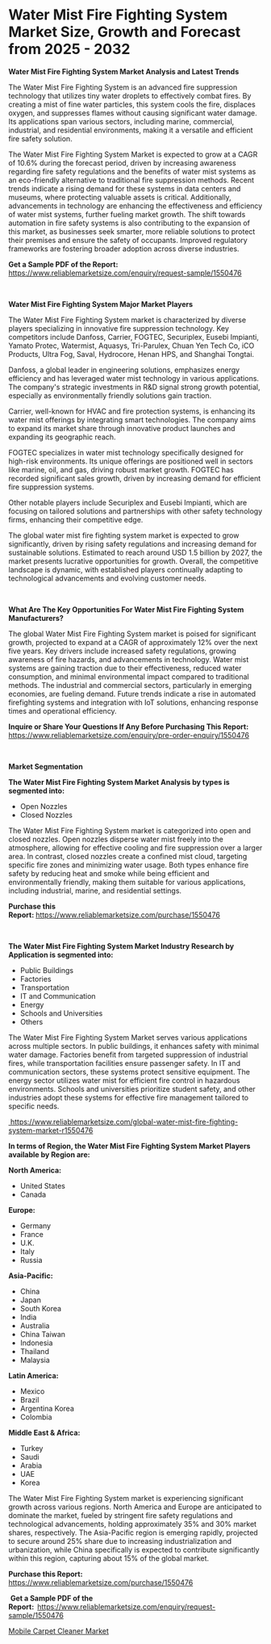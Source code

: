 <p><h1>Water Mist Fire Fighting System Market Size, Growth and Forecast from 2025 - 2032</h1></p><p><strong>Water Mist Fire Fighting System Market Analysis and Latest Trends</strong></p>
<p><p>The Water Mist Fire Fighting System is an advanced fire suppression technology that utilizes tiny water droplets to effectively combat fires. By creating a mist of fine water particles, this system cools the fire, displaces oxygen, and suppresses flames without causing significant water damage. Its applications span various sectors, including marine, commercial, industrial, and residential environments, making it a versatile and efficient fire safety solution.</p><p>The Water Mist Fire Fighting System Market is expected to grow at a CAGR of 10.6% during the forecast period, driven by increasing awareness regarding fire safety regulations and the benefits of water mist systems as an eco-friendly alternative to traditional fire suppression methods. Recent trends indicate a rising demand for these systems in data centers and museums, where protecting valuable assets is critical. Additionally, advancements in technology are enhancing the effectiveness and efficiency of water mist systems, further fueling market growth. The shift towards automation in fire safety systems is also contributing to the expansion of this market, as businesses seek smarter, more reliable solutions to protect their premises and ensure the safety of occupants. Improved regulatory frameworks are fostering broader adoption across diverse industries.</p></p>
<p><strong>Get a Sample PDF of the Report:&nbsp;</strong> <a href="https://www.reliablemarketsize.com/enquiry/request-sample/1550476?utm_campaign=2295&utm_medium=2&utm_source=Github&utm_content=ia&utm_term=16022025&utm_id=water-mist-fire-fighting-system">https://www.reliablemarketsize.com/enquiry/request-sample/1550476</a></p>
<p>&nbsp;</p>
<p><strong>Water Mist Fire Fighting System Major Market Players</strong></p>
<p><p>The Water Mist Fire Fighting System market is characterized by diverse players specializing in innovative fire suppression technology. Key competitors include Danfoss, Carrier, FOGTEC, Securiplex, Eusebi Impianti, Yamato Protec, Watermist, Aquasys, Tri-Parulex, Chuan Yen Tech Co, iCO Products, Ultra Fog, Saval, Hydrocore, Henan HPS, and Shanghai Tongtai. </p><p>Danfoss, a global leader in engineering solutions, emphasizes energy efficiency and has leveraged water mist technology in various applications. The company's strategic investments in R&D signal strong growth potential, especially as environmentally friendly solutions gain traction.</p><p>Carrier, well-known for HVAC and fire protection systems, is enhancing its water mist offerings by integrating smart technologies. The company aims to expand its market share through innovative product launches and expanding its geographic reach.</p><p>FOGTEC specializes in water mist technology specifically designed for high-risk environments. Its unique offerings are positioned well in sectors like marine, oil, and gas, driving robust market growth. FOGTEC has recorded significant sales growth, driven by increasing demand for efficient fire suppression systems.</p><p>Other notable players include Securiplex and Eusebi Impianti, which are focusing on tailored solutions and partnerships with other safety technology firms, enhancing their competitive edge.</p><p>The global water mist fire fighting system market is expected to grow significantly, driven by rising safety regulations and increasing demand for sustainable solutions. Estimated to reach around USD 1.5 billion by 2027, the market presents lucrative opportunities for growth. Overall, the competitive landscape is dynamic, with established players continually adapting to technological advancements and evolving customer needs.</p></p>
<p>&nbsp;</p>
<p><strong>What Are The Key Opportunities For Water Mist Fire Fighting System Manufacturers?</strong></p>
<p><p>The global Water Mist Fire Fighting System market is poised for significant growth, projected to expand at a CAGR of approximately 12% over the next five years. Key drivers include increased safety regulations, growing awareness of fire hazards, and advancements in technology. Water mist systems are gaining traction due to their effectiveness, reduced water consumption, and minimal environmental impact compared to traditional methods. The industrial and commercial sectors, particularly in emerging economies, are fueling demand. Future trends indicate a rise in automated firefighting systems and integration with IoT solutions, enhancing response times and operational efficiency.</p></p>
<p><strong>Inquire or Share Your Questions If Any Before Purchasing This Report:</strong> <a href="https://www.reliablemarketsize.com/enquiry/pre-order-enquiry/1550476?utm_campaign=2295&utm_medium=2&utm_source=Github&utm_content=ia&utm_term=16022025&utm_id=water-mist-fire-fighting-system">https://www.reliablemarketsize.com/enquiry/pre-order-enquiry/1550476</a></p>
<p>&nbsp;</p>
<p><strong>Market Segmentation</strong></p>
<p><strong>The Water Mist Fire Fighting System Market Analysis by types is segmented into:</strong></p>
<p><ul><li>Open Nozzles</li><li>Closed Nozzles</li></ul></p>
<p><p>The Water Mist Fire Fighting System market is categorized into open and closed nozzles. Open nozzles disperse water mist freely into the atmosphere, allowing for effective cooling and fire suppression over a larger area. In contrast, closed nozzles create a confined mist cloud, targeting specific fire zones and minimizing water usage. Both types enhance fire safety by reducing heat and smoke while being efficient and environmentally friendly, making them suitable for various applications, including industrial, marine, and residential settings.</p></p>
<p><strong>Purchase this Report:&nbsp;</strong><a href="https://www.reliablemarketsize.com/purchase/1550476?utm_campaign=2295&utm_medium=2&utm_source=Github&utm_content=ia&utm_term=16022025&utm_id=water-mist-fire-fighting-system">https://www.reliablemarketsize.com/purchase/1550476</a></p>
<p>&nbsp;</p>
<p><strong>The Water Mist Fire Fighting System Market Industry Research by Application is segmented into:</strong></p>
<p><ul><li>Public Buildings</li><li>Factories</li><li>Transportation</li><li>IT and Communication</li><li>Energy</li><li>Schools and Universities</li><li>Others</li></ul></p>
<p><p>The Water Mist Fire Fighting System Market serves various applications across multiple sectors. In public buildings, it enhances safety with minimal water damage. Factories benefit from targeted suppression of industrial fires, while transportation facilities ensure passenger safety. In IT and communication sectors, these systems protect sensitive equipment. The energy sector utilizes water mist for efficient fire control in hazardous environments. Schools and universities prioritize student safety, and other industries adopt these systems for effective fire management tailored to specific needs.</p></p>
<p><a href="https://www.reliablemarketsize.com/global-water-mist-fire-fighting-system-market-r1550476?utm_campaign=2295&utm_medium=2&utm_source=Github&utm_content=ia&utm_term=16022025&utm_id=water-mist-fire-fighting-system">&nbsp;https://www.reliablemarketsize.com/global-water-mist-fire-fighting-system-market-r1550476</a></p>
<p><strong>In terms of Region, the Water Mist Fire Fighting System Market Players available by Region are:</strong></p>
<p>
    <p> <strong> North America: </strong>
        <ul>
            <li>United States</li>
            <li>Canada</li>
        </ul>
        </p> 
    <p> <strong> Europe: </strong>
        <ul>
            <li>Germany</li>
            <li>France</li>
            <li>U.K.</li>
            <li>Italy</li>
            <li>Russia</li>
        </ul>
        </p> 
    <p> <strong> Asia-Pacific: </strong>
        <ul>
            <li>China</li>
            <li>Japan</li>
            <li>South Korea</li>
            <li>India</li>
            <li>Australia</li>
            <li>China Taiwan</li>
            <li>Indonesia</li>
            <li>Thailand</li>
            <li>Malaysia</li>
        </ul>
        </p> 
    <p> <strong> Latin America: </strong>
        <ul>
            <li>Mexico</li>
            <li>Brazil</li>
            <li>Argentina Korea</li>
            <li>Colombia</li>
        </ul>
        </p> 
    <p> <strong> Middle East & Africa: </strong>
        <ul>
            <li>Turkey</li>
            <li>Saudi</li>
            <li>Arabia</li>
            <li>UAE</li>
            <li>Korea</li>
        </ul>
    </p>
    </p>
<p><p>The Water Mist Fire Fighting System market is experiencing significant growth across various regions. North America and Europe are anticipated to dominate the market, fueled by stringent fire safety regulations and technological advancements, holding approximately 35% and 30% market shares, respectively. The Asia-Pacific region is emerging rapidly, projected to secure around 25% share due to increasing industrialization and urbanization, while China specifically is expected to contribute significantly within this region, capturing about 15% of the global market.</p></p>
<p><strong>Purchase this Report: </strong><a href="https://www.reliablemarketsize.com/purchase/1550476?utm_campaign=2295&utm_medium=2&utm_source=Github&utm_content=ia&utm_term=16022025&utm_id=water-mist-fire-fighting-system">https://www.reliablemarketsize.com/purchase/1550476</a></p>
<p>&nbsp;<strong>Get a Sample PDF of the Report:&nbsp;&nbsp;</strong><a href="https://www.reliablemarketsize.com/enquiry/request-sample/1550476?utm_campaign=2295&utm_medium=2&utm_source=Github&utm_content=ia&utm_term=16022025&utm_id=water-mist-fire-fighting-system">https://www.reliablemarketsize.com/enquiry/request-sample/1550476</a></p>
<p><strong></strong></p>
<p><p><a href="https://github.com/arvelm4nthig/Market-Research-Report-List-1/blob/main/mobile-carpet-cleaner-market.md?utm_campaign=2295&utm_medium=2&utm_source=Github&utm_content=ia&utm_term=16022025&utm_id=water-mist-fire-fighting-system">Mobile Carpet Cleaner Market</a></p></p>